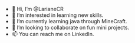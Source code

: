 - 👋 Hi, I’m @LarianeCR
- 👀 I’m interested in learning new skills.
- 🌱 I’m currently learning java through MineCraft.
- 💞️ I’m looking to collaborate on fun mini projects.
- 📫 You can reach me on LinkedIn.

<!---
LarianeCR/LarianeCR is a ✨ special ✨ repository because its `README.md` (this file) appears on your GitHub profile.
You can click the Preview link to take a look at your changes.
--->
